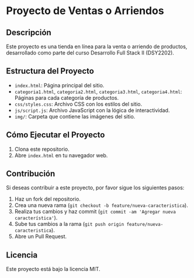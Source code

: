 # Proyecto de Ventas o Arriendos

## Descripción

Este proyecto es una tienda en línea para la venta o arriendo de productos, desarrollado como parte del curso Desarrollo Full Stack II (DSY2202).

## Estructura del Proyecto

- `index.html`: Página principal del sitio.
- `categoria1.html`, `categoria2.html`, `categoria3.html`, `categoria4.html`: Páginas para cada categoría de productos.
- `css/styles.css`: Archivo CSS con los estilos del sitio.
- `js/script.js`: Archivo JavaScript con la lógica de interactividad.
- `img/`: Carpeta que contiene las imágenes del sitio.

## Cómo Ejecutar el Proyecto

1. Clona este repositorio.
2. Abre `index.html` en tu navegador web.

## Contribución

Si deseas contribuir a este proyecto, por favor sigue los siguientes pasos:

1. Haz un fork del repositorio.
2. Crea una nueva rama (`git checkout -b feature/nueva-caracteristica`).
3. Realiza tus cambios y haz commit (`git commit -am 'Agregar nueva característica'`).
4. Sube tus cambios a la rama (`git push origin feature/nueva-caracteristica`).
5. Abre un Pull Request.

## Licencia

Este proyecto está bajo la licencia MIT.
